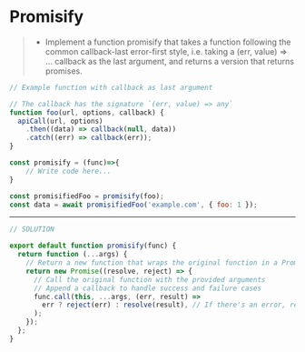 # Promisify

> - Implement a function promisify that takes a function following the common callback-last error-first style, i.e. taking a (err, value) => ... callback as the last argument, and returns a version that returns promises.

```js
// Example function with callback as last argument

// The callback has the signature `(err, value) => any`
function foo(url, options, callback) {
  apiCall(url, options)
    .then((data) => callback(null, data))
    .catch((err) => callback(err));
}

const promisify = (func)=>{
    // Write code here...
}

const promisifiedFoo = promisify(foo);
const data = await promisifiedFoo('example.com', { foo: 1 });
```


----

```js
// SOLUTION

export default function promisify(func) {
  return function (...args) {
    // Return a new function that wraps the original function in a Promise
    return new Promise((resolve, reject) => {
      // Call the original function with the provided arguments
      // Append a callback to handle success and failure cases
      func.call(this, ...args, (err, result) =>
        err ? reject(err) : resolve(result), // If there's an error, reject the Promise; otherwise, resolve it
      );
    });
  };
}
```